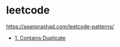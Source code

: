 # leetcode

https://seanprashad.com/leetcode-patterns/

- [1. Contains Duplicate](./docs/1.%20Contains%20Duplicate)
